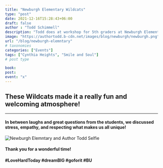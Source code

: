 ```yaml
---
title: "Newburgh Elementary Wildcats"
type: "post"
date: 2021-12-16T15:28:43+06:00
draft: false
author : "Todd Schimmell"
description: "Todd does at workshop for 5th graders at Newburgh Elementary School PAT"
image: "https://authortodd.b-cdn.net/images/blog/newburgh/newburgh.png"
url: "/blog/newburgh-elemntary"
# taxonomies
categories: ["Events"]
tags: ["Cynthia Heights", "Smile and Soul"]
# post type

book:
post:
event: "x"
---
```


## These Wildcats made it a really fun and welcoming atmosphere!

---

#### In between laughs and great questions from the students, we discussed stress, empathy, and respecting what makes us all unique!

![Newburgh Elemntary and Author Todd Selfie](https://authortodd.b-cdn.net/images/blog/newburgh/newburgh.png)

#### Thank you for a wonderful time!

#### #LoveHardToday #dreamBIG #goforit #BU
